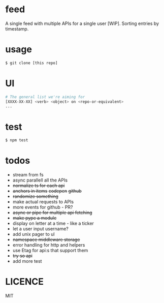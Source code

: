 # feed
A single feed with multiple APIs for a single user [WIP]. Sorting entries by timestamp.

# usage
```bash
$ git clone [this repo]
```

# UI
```bash
# The general list we're aiming for
[XXXX-XX-XX] <verb> <object> on <repo-or-equivalent>
...
```

# test
```bash
$ npm test
```

# todos
- stream from fs
- async parallell all the APIs
- ~~normalize ts for each api~~
- ~~anchors in items~~ ~~codepen~~ ~~github~~
- ~~randomize something~~
- make actual requests to APIs
- more events for github - PR?
- ~~async or pipe for multiple api fetching~~
- ~~make pype a module~~
- display on letter at a time - like a ticker
- let a user input username?
- add unix pager to ul
- ~~namespace middleware storage~~
- error handling for http and helpers
- use Etag for api:s that support them
- ~~try so api~~
- add more test

# LICENCE
MIT
